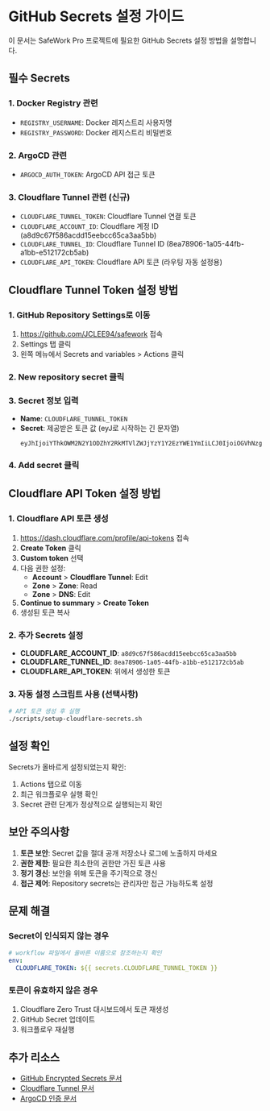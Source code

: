 # GitHub Secrets 설정 가이드

이 문서는 SafeWork Pro 프로젝트에 필요한 GitHub Secrets 설정 방법을 설명합니다.

## 필수 Secrets

### 1. Docker Registry 관련
- `REGISTRY_USERNAME`: Docker 레지스트리 사용자명
- `REGISTRY_PASSWORD`: Docker 레지스트리 비밀번호

### 2. ArgoCD 관련
- `ARGOCD_AUTH_TOKEN`: ArgoCD API 접근 토큰

### 3. Cloudflare Tunnel 관련 (신규)
- `CLOUDFLARE_TUNNEL_TOKEN`: Cloudflare Tunnel 연결 토큰
- `CLOUDFLARE_ACCOUNT_ID`: Cloudflare 계정 ID (a8d9c67f586acdd15eebcc65ca3aa5bb)
- `CLOUDFLARE_TUNNEL_ID`: Cloudflare Tunnel ID (8ea78906-1a05-44fb-a1bb-e512172cb5ab)
- `CLOUDFLARE_API_TOKEN`: Cloudflare API 토큰 (라우팅 자동 설정용)

## Cloudflare Tunnel Token 설정 방법

### 1. GitHub Repository Settings로 이동
1. https://github.com/JCLEE94/safework 접속
2. Settings 탭 클릭
3. 왼쪽 메뉴에서 Secrets and variables > Actions 클릭

### 2. New repository secret 클릭

### 3. Secret 정보 입력
- **Name**: `CLOUDFLARE_TUNNEL_TOKEN`
- **Secret**: 제공받은 토큰 값 (eyJ로 시작하는 긴 문자열)
  ```
  eyJhIjoiYThkOWM2N2Y1ODZhY2RkMTVlZWJjYzY1Y2EzYWE1YmIiLCJ0IjoiOGVhNzg5MDYtMWEwNS00NGZiLWExYmItZTUxMjE3MmNiNWFiIiwicyI6Ill6RXlZVEUwWWpRdE1tVXlNUzAwWmpRMExXSTVaR0V0WkdNM09UY3pOV1ExT1RGbSJ9
  ```

### 4. Add secret 클릭

## Cloudflare API Token 설정 방법

### 1. Cloudflare API 토큰 생성
1. https://dash.cloudflare.com/profile/api-tokens 접속
2. **Create Token** 클릭
3. **Custom token** 선택
4. 다음 권한 설정:
   - **Account** > **Cloudflare Tunnel**: Edit
   - **Zone** > **Zone**: Read
   - **Zone** > **DNS**: Edit
5. **Continue to summary** > **Create Token**
6. 생성된 토큰 복사

### 2. 추가 Secrets 설정
- **CLOUDFLARE_ACCOUNT_ID**: `a8d9c67f586acdd15eebcc65ca3aa5bb`
- **CLOUDFLARE_TUNNEL_ID**: `8ea78906-1a05-44fb-a1bb-e512172cb5ab`
- **CLOUDFLARE_API_TOKEN**: 위에서 생성한 토큰

### 3. 자동 설정 스크립트 사용 (선택사항)
```bash
# API 토큰 생성 후 실행
./scripts/setup-cloudflare-secrets.sh
```

## 설정 확인

Secrets가 올바르게 설정되었는지 확인:
1. Actions 탭으로 이동
2. 최근 워크플로우 실행 확인
3. Secret 관련 단계가 정상적으로 실행되는지 확인

## 보안 주의사항

1. **토큰 보안**: Secret 값을 절대 공개 저장소나 로그에 노출하지 마세요
2. **권한 제한**: 필요한 최소한의 권한만 가진 토큰 사용
3. **정기 갱신**: 보안을 위해 토큰을 주기적으로 갱신
4. **접근 제어**: Repository secrets는 관리자만 접근 가능하도록 설정

## 문제 해결

### Secret이 인식되지 않는 경우
```yaml
# workflow 파일에서 올바른 이름으로 참조하는지 확인
env:
  CLOUDFLARE_TOKEN: ${{ secrets.CLOUDFLARE_TUNNEL_TOKEN }}
```

### 토큰이 유효하지 않은 경우
1. Cloudflare Zero Trust 대시보드에서 토큰 재생성
2. GitHub Secret 업데이트
3. 워크플로우 재실행

## 추가 리소스

- [GitHub Encrypted Secrets 문서](https://docs.github.com/en/actions/security-guides/encrypted-secrets)
- [Cloudflare Tunnel 문서](https://developers.cloudflare.com/cloudflare-one/connections/connect-networks/)
- [ArgoCD 인증 문서](https://argo-cd.readthedocs.io/en/stable/user-guide/security/)